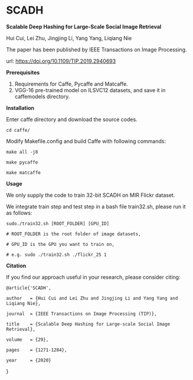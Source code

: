 # SCADH
**Scalable Deep Hashing for Large-Scale Social Image Retrieval**

Hui Cui, Lei Zhu, Jingjing Li, Yang Yang, Liqiang Nie

The paper has been published by IEEE Transactions on Image Processing.

url: https://doi.org/10.1109/TIP.2019.2940693


**Prerequisites**
1.	Requirements for Caffe, Pycaffe and Matcaffe.
2.	VGG-16 pre-trained model on ILSVC12 datasets, and save it in caffemodels directory.


**Installation**

Enter caffe directory and download the source codes.

    cd caffe/
    
Modify Makefile.config and build Caffe with following commands:

    make all -j8
    
    make pycaffe
    
    make matcaffe
    
    
    
**Usage**

We only supply the code to train 32-bit SCADH on MIR Flickr dataset.

We integrate train step and test step in a bash file train32.sh, please run it as follows:

    sudo./train32.sh [ROOT_FOLDER] [GPU_ID]
    
    # ROOT_FOLDER is the root folder of image datasets,
    
    # GPU_ID is the GPU you want to train on,
    
    # e.g. sudo ./train32.sh ./flickr_25 1
    
  
  
**Citation**

If you find our approach useful in your research, please consider citing:

    @article{'SCADH',

    author   = {Hui Cui and Lei Zhu and Jingjing Li and Yang Yang and Liqiang Nie},
    
    journal  = {IEEE Transactions on Image Processing (TIP)}, 
    
    title    = {Scalable Deep Hashing for Large-scale Social Image Retrieval},
    
    volume   = {29},
    
    pages    = {1271-1284},
    
    year     = {2020}
    
}
